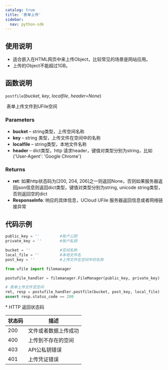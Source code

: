 ```yaml
---
catalog: true  
title: '表单上传'
sidebar:
  nav: python-sdk
---
```


## 使用说明

  * 适合嵌入在HTML网页中来上传Object，比较常见的场景是网站应用。
  * 上传的Object不能超过1GB。

## 函数说明

`postfile`(*bucket*, *key*, *localfile*, *header=None*)

​				表单上传文件到UFile空间

### Parameters

- **bucket** – string类型，上传空间名称
- **key** – string 类型，上传文件在空间中的名称
- **localfile** – string类型，本地文件名称
- **header** – dict类型，http 请求header，键值对类型分别为string，比如{'User-Agent': 'Google Chrome'}

### Returns

* **ret**: 如果http状态码为[200, 204, 206]之一则返回None，否则如果服务器返回json信息则返回dict类型，键值对类型分别为string, unicode string类型，否则返回空的dict
* **ResponseInfo**: 响应的具体信息，UCloud UFile 服务器返回信息或者网络链接异常

## 代码示例

<div class="copyable" markdown="1">

```python
public_key = ''         #账户公钥
private_key = ''        #账户私钥

bucket = ''             #空间名称
local_file = ''         #本地文件名
post_key = ''           #上传文件在空间中的名称

from ufile import filemanager

postufile_handler = filemanager.FileManager(public_key, private_key)

# 表单上传文件至空间
ret, resp = postufile_handler.postfile(bucket, post_key, local_file)
assert resp.status_code == 200
```
</div>
* HTTP 返回状态码

| 状态码 | 描述                 |
| ------ | -------------------- |
| 200    | 文件或者数据上传成功 |
| 400    | 上传到不存在的空间   |
| 403    | API公私钥错误        |
| 401    | 上传凭证错误         |






